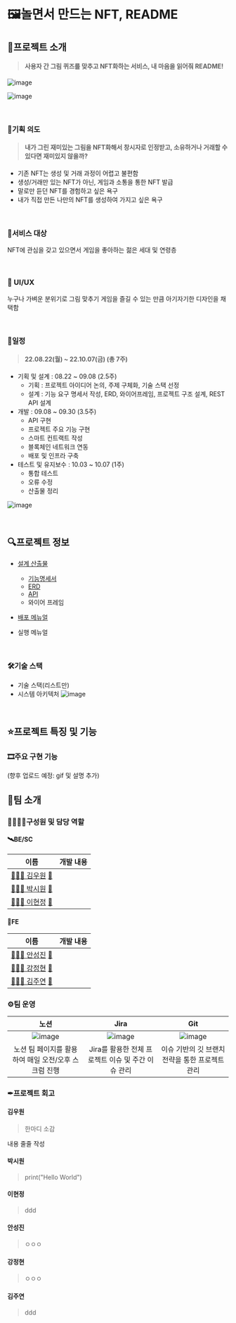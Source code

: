 # 🖼놀면서 만드는 NFT, README 



## 🚀프로젝트 소개

> #### 사용자 간 그림 퀴즈를 맞추고 NFT화하는 서비스, 내 마음을 읽어줘 README!

![image](https://user-images.githubusercontent.com/93081720/192415599-63bd6f79-1c10-4bbd-894a-0b5cf56767d3.png)

![image](https://user-images.githubusercontent.com/93081720/192415675-d77d49ac-25d9-487a-9e5d-6975a9a09d18.png)

<br>

### 🤔기획 의도

> #### 내가 그린 재미있는 그림을 NFT화해서 창시자로 인정받고, 소유하거나 거래할 수 있다면 재미있지 않을까?

- 기존 NFT는 생성 및 거래 과정이 어렵고 불편함
- 생성/거래만 있는 NFT가 아닌, 게임과 소통을 통한 NFT 발급
- 말로만 듣던 NFT를 경험하고 싶은 욕구
- 내가 직접 만든 나만의 NFT를 생성하여 가지고 싶은 욕구

<br>

### 🎯서비스 대상

NFT에 관심을 갖고 있으면서 게임을 좋아하는 젊은 세대 및 연령층

<br>

### 🎨 UI/UX

누구나 가벼운 분위기로 그림 맞추기 게임을 즐길 수 있는 만큼 아기자기한 디자인을 채택함

<br>

### 📅일정

> #### 22.08.22(월) ~ 22.10.07(금) (총 7주)

- 기획 및 설계 : 08.22 ~ 09.08 (2.5주)
  - 기획 : 프로젝트 아이디어 논의, 주제 구체화, 기술 스택 선정
  - 설계 : 기능 요구 명세서 작성, ERD, 와이어프레임, 프로젝트 구조 설계, REST API 설계
- 개발 : 09.08 ~ 09.30 (3.5주)
  - API 구현
  - 프로젝트 주요 기능 구현
  - 스마트 컨트랙트 작성
  - 블록체인 네트워크 연동
  - 배포 및 인프라 구축
- 테스트 및 유지보수 : 10.03 ~ 10.07 (1주)
  - 통합 테스트
  - 오류 수정
  - 산출물 정리

![image](https://user-images.githubusercontent.com/93081720/192416186-55efe735-b827-4215-8ce3-9e6c9f45aaee.png)

<br>

## 🔍프로젝트 정보
- [설계 산출물](https://lab.ssafy.com/s07-blockchain-nft-sub2/S07P22B108/-/blob/feature/develop/docs/설계%20산출물/설계%20산출물.md)
  - [기능명세서](https://lab.ssafy.com/s07-blockchain-nft-sub2/S07P22B108/-/blob/feature/develop/docs/설계%20산출물/기능명세서.pdf)
  - [ERD](https://s3.us-west-2.amazonaws.com/secure.notion-static.com/981982d4-ddfe-41fd-a45c-6941d20af78b/Untitled.png?X-Amz-Algorithm=AWS4-HMAC-SHA256&X-Amz-Content-Sha256=UNSIGNED-PAYLOAD&X-Amz-Credential=AKIAT73L2G45EIPT3X45%2F20220929%2Fus-west-2%2Fs3%2Faws4_request&X-Amz-Date=20220929T043406Z&X-Amz-Expires=86400&X-Amz-Signature=0723c4bb4d1bafde91e4f219a34ad31995386ac1341f0e0119470e3ed957d389&X-Amz-SignedHeaders=host&response-content-disposition=filename%20%3D%22Untitled.png%22&x-id=GetObject)
  - [API](https://lab.ssafy.com/s07-blockchain-nft-sub2/S07P22B108/-/blob/feature/develop/docs/설계%20산출물/API%20DOC.pdf)
  - 와이어 프레임

- [배포 메뉴얼](https://lab.ssafy.com/s07-blockchain-nft-sub2/S07P22B108/-/blob/develop/docs/배포%20메뉴얼.md)
- 실행 메뉴얼

<br>

### 🛠기술 스택
- 기술 스택(리스트만)
- 시스템 아키텍처
  ![image](https://user-images.githubusercontent.com/93081720/192417991-296ae920-1ff6-42f0-978e-83e117af769e.png)

<br>

## ⭐프로젝트 특징 및 기능

### 🎞주요 구현 기능

(향후 업로드 예정: gif 및 설명 추가)



## 🤝팀 소개

### 🙋‍♂️🙋‍♀️구성원 및 담당 역할

#### 🛰BE/SC

| 이름 | 개발 내용 |
| ------ | ------------ |
|[👨🏻‍💻 김우원](https://github.com/woowonKim) [📧](mailto:dyffh1031@naver.com)        |              |
|[👨🏻‍💻 박시원](https://github.com/siwon-park) [📧](mailto:zow777@naver.com)   |  |
|[👩🏻‍💻 이현정](https://github.com/lhynjn9) [📧](mailto:hyjei10@gmail.com)        |              |

#### 🌈FE

| 이름 | 개발 내용 |
| ------ | ------------ |
|[👨🏻‍💻 안성진](https://github.com/anveloper) [📧](mailto:hitedin@gmail.com)         |              |
|[👩🏻‍💻 강정현](https://github.com/taboowiths) [📧](mailto:jhkang9820@gmail.com)   |  |
|[👩🏻‍💻 김주연](https://github.com/Juuyeon) [📧](mailto:jyeon3930@naver.com) 

### ⚙팀 운영

|                             노션                             |                             Jira                             |                             Git                              |
| :----------------------------------------------------------: | :----------------------------------------------------------: | :----------------------------------------------------------: |
| ![image](https://user-images.githubusercontent.com/93081720/192472772-257048e0-0887-41fd-876c-324dbe90fb2d.png) | ![image](https://user-images.githubusercontent.com/93081720/192472638-9113553d-3605-4c7f-be19-5c731b3bcf66.png) | ![image](https://user-images.githubusercontent.com/93081720/192473023-5425c88a-4ff3-4342-8b95-dde5a5e4d501.png) |
|     노션 팀 페이지를 활용하여 매일 오전/오후 스크럼 진행     |      Jira를 활용한 전체 프로젝트 이슈 및 주간 이슈 관리      |       이슈 기반의 깃 브랜치 전략을 통한 프로젝트 관리        |



### ✒프로젝트 회고

#### 김우원

> 한마디 소감

내용 줄줄 작성



#### 박시원

> print("Hello World")



#### 이현정

> ddd



#### 안성진

> ㅇㅇㅇ



#### 강정현

> ㅇㅇㅇ



#### 김주연

> ddd
